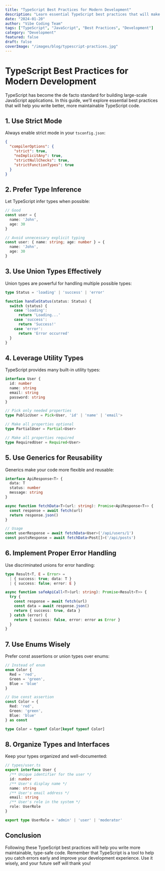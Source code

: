 ```yaml
---
title: "TypeScript Best Practices for Modern Development"
description: "Learn essential TypeScript best practices that will make your code more maintainable, type-safe, and professional."
date: "2024-01-20"
author: "Vibe Coding Team"
tags: ["TypeScript", "JavaScript", "Best Practices", "Development"]
category: "Development"
featured: false
draft: false
coverImage: "/images/blog/typescript-practices.jpg"
---
```


# TypeScript Best Practices for Modern Development

TypeScript has become the de facto standard for building large-scale JavaScript applications. In this guide, we'll explore essential best practices that will help you write better, more maintainable TypeScript code.

## 1. Use Strict Mode

Always enable strict mode in your `tsconfig.json`:

```json
{
  "compilerOptions": {
    "strict": true,
    "noImplicitAny": true,
    "strictNullChecks": true,
    "strictFunctionTypes": true
  }
}
```

## 2. Prefer Type Inference

Let TypeScript infer types when possible:

```typescript
// Good
const user = {
  name: 'John',
  age: 30
}

// Avoid unnecessary explicit typing
const user: { name: string; age: number } = {
  name: 'John',
  age: 30
}
```

## 3. Use Union Types Effectively

Union types are powerful for handling multiple possible types:

```typescript
type Status = 'loading' | 'success' | 'error'

function handleStatus(status: Status) {
  switch (status) {
    case 'loading':
      return 'Loading...'
    case 'success':
      return 'Success!'
    case 'error':
      return 'Error occurred'
  }
}
```

## 4. Leverage Utility Types

TypeScript provides many built-in utility types:

```typescript
interface User {
  id: number
  name: string
  email: string
  password: string
}

// Pick only needed properties
type PublicUser = Pick<User, 'id' | 'name' | 'email'>

// Make all properties optional
type PartialUser = Partial<User>

// Make all properties required
type RequiredUser = Required<User>
```

## 5. Use Generics for Reusability

Generics make your code more flexible and reusable:

```typescript
interface ApiResponse<T> {
  data: T
  status: number
  message: string
}

async function fetchData<T>(url: string): Promise<ApiResponse<T>> {
  const response = await fetch(url)
  return response.json()
}

// Usage
const userResponse = await fetchData<User>('/api/users/1')
const postsResponse = await fetchData<Post[]>('/api/posts')
```

## 6. Implement Proper Error Handling

Use discriminated unions for error handling:

```typescript
type Result<T, E = Error> = 
  | { success: true; data: T }
  | { success: false; error: E }

async function safeApiCall<T>(url: string): Promise<Result<T>> {
  try {
    const response = await fetch(url)
    const data = await response.json()
    return { success: true, data }
  } catch (error) {
    return { success: false, error: error as Error }
  }
}
```

## 7. Use Enums Wisely

Prefer const assertions or union types over enums:

```typescript
// Instead of enum
enum Color {
  Red = 'red',
  Green = 'green',
  Blue = 'blue'
}

// Use const assertion
const Color = {
  Red: 'red',
  Green: 'green',
  Blue: 'blue'
} as const

type Color = typeof Color[keyof typeof Color]
```

## 8. Organize Types and Interfaces

Keep your types organized and well-documented:

```typescript
// types/user.ts
export interface User {
  /** Unique identifier for the user */
  id: number
  /** User's display name */
  name: string
  /** User's email address */
  email: string
  /** User's role in the system */
  role: UserRole
}

export type UserRole = 'admin' | 'user' | 'moderator'
```

## Conclusion

Following these TypeScript best practices will help you write more maintainable, type-safe code. Remember that TypeScript is a tool to help you catch errors early and improve your development experience. Use it wisely, and your future self will thank you!